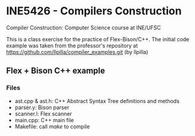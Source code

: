 # INE5426 - Compilers Construction

Compiler Construction: Computer Science course at INE/UFSC

This is a class exercise for the practice of Flex-Bison/C++.
The initial code example was taken from the professor's repository at https://github.com/llpilla/compiler_examples.git (by llpilla)

## Flex + Bison C++ example

### Files

* ast.cpp & ast.h: C++ Abstract Syntax Tree definitions and methods
* parser.y: Bison parser
* scanner.l: Flex scanner
* main.cpp: C++ main file
* Makefile: call *make* to compile

